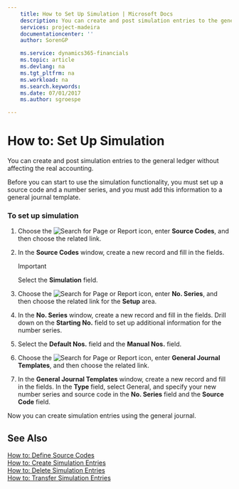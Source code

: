 ```yaml
---
    title: How to Set Up Simulation | Microsoft Docs
    description: You can create and post simulation entries to the general ledger without affecting the real accounting.
    services: project-madeira
    documentationcenter: ''
    author: SorenGP

    ms.service: dynamics365-financials
    ms.topic: article
    ms.devlang: na
    ms.tgt_pltfrm: na
    ms.workload: na
    ms.search.keywords:
    ms.date: 07/01/2017
    ms.author: sgroespe

---
```

# How to: Set Up Simulation
You can create and post simulation entries to the general ledger without affecting the real accounting.  
  
 Before you can start to use the simulation functionality, you must set up a source code and a number series, and you must add this information to a general journal template.  
  
### To set up simulation  
  
1.  Choose the ![Search for Page or Report](media/ui-search/search_small.png "Search for Page or Report icon") icon, enter **Source Codes**, and then choose the related link.  
  
2.  In the **Source Codes** window, create a new record and fill in the fields.  
  
    > [!IMPORTANT]  
    >  Select the **Simulation** field.  
  
3.  Choose the ![Search for Page or Report](media/ui-search/search_small.png "Search for Page or Report icon") icon, enter **No. Series**, and then choose the related link for the **Setup** area.  
  
4.  In the **No. Series** window, create a new record and fill in the fields. Drill down on the **Starting No.** field to set up additional information for the number series.  
  
5.  Select the **Default Nos.** field and the **Manual Nos.** field.  
  
6.  Choose the ![Search for Page or Report](media/ui-search/search_small.png "Search for Page or Report icon") icon, enter **General Journal Templates**, and then choose the related link.  
  
7.  In the **General Journal Templates** window, create a new record and fill in the fields. In the **Type** field, select General, and specify your new number series and source code in the **No. Series** field and the **Source Code** field.  
  
 Now you can create simulation entries using the general journal.  
  
## See Also  
 [How to: Define Source Codes](how-to-define-source-codes.md)   
 [How to: Create Simulation Entries](how-to-create-simulation-entries.md)   
 [How to: Delete Simulation Entries](how-to-delete-simulation-entries.md)   
 [How to: Transfer Simulation Entries](how-to-transfer-simulation-entries.md)